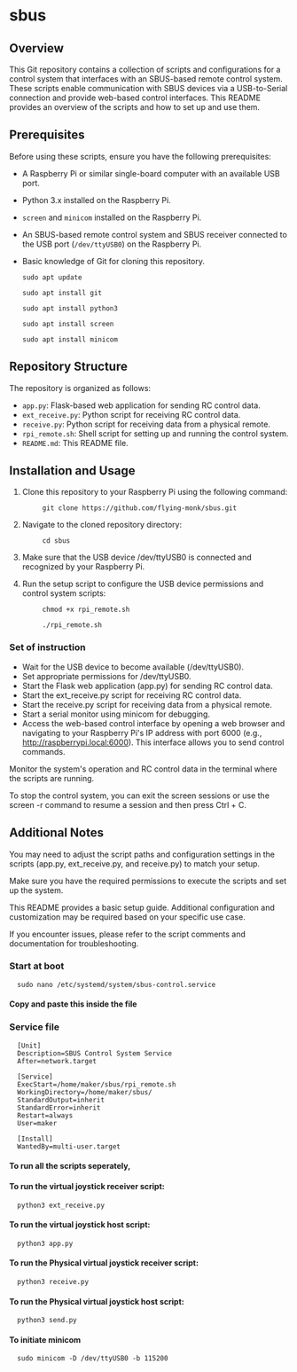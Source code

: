 # sbus

## Overview

This Git repository contains a collection of scripts and configurations for a control system that interfaces with an SBUS-based remote control system. These scripts enable communication with SBUS devices via a USB-to-Serial connection and provide web-based control interfaces. This README provides an overview of the scripts and how to set up and use them.

## Prerequisites

Before using these scripts, ensure you have the following prerequisites:

- A Raspberry Pi or similar single-board computer with an available USB port.
- Python 3.x installed on the Raspberry Pi.
- `screen` and `minicom` installed on the Raspberry Pi.
- An SBUS-based remote control system and SBUS receiver connected to the USB port (`/dev/ttyUSB0`) on the Raspberry Pi.
- Basic knowledge of Git for cloning this repository.

      sudo apt update

      sudo apt install git

      sudo apt install python3

      sudo apt install screen

      sudo apt install minicom


## Repository Structure

The repository is organized as follows:

- `app.py`: Flask-based web application for sending RC control data.
- `ext_receive.py`: Python script for receiving RC control data.
- `receive.py`: Python script for receiving data from a physical remote.
- `rpi_remote.sh`: Shell script for setting up and running the control system.
- `README.md`: This README file.

## Installation and Usage

1. Clone this repository to your Raspberry Pi using the following command:

            git clone https://github.com/flying-monk/sbus.git

2. Navigate to the cloned repository directory:

            cd sbus

3. Make sure that the USB device /dev/ttyUSB0 is connected and recognized by your Raspberry Pi.

4. Run the setup script to configure the USB device permissions and control system scripts:
    
            chmod +x rpi_remote.sh

            ./rpi_remote.sh

### Set of instruction

* Wait for the USB device to become available (/dev/ttyUSB0).
* Set appropriate permissions for /dev/ttyUSB0.
* Start the Flask web application (app.py) for sending RC control data.
* Start the ext_receive.py script for receiving RC control data.
* Start the receive.py script for receiving data from a physical remote.
* Start a serial monitor using minicom for debugging.
* Access the web-based control interface by opening a web browser and navigating to your Raspberry Pi's IP address with port 6000 (e.g., http://raspberrypi.local:6000). This interface allows you to send control commands.

Monitor the system's operation and RC control data in the terminal where the scripts are running.

To stop the control system, you can exit the screen sessions or use the screen -r command to resume a session and then press Ctrl + C.


## Additional Notes

You may need to adjust the script paths and configuration settings in the scripts (app.py, ext_receive.py, and receive.py) to match your setup.

Make sure you have the required permissions to execute the scripts and set up the system.

This README provides a basic setup guide. Additional configuration and customization may be required based on your specific use case.

If you encounter issues, please refer to the script comments and documentation for troubleshooting.


### Start at boot

      sudo nano /etc/systemd/system/sbus-control.service

#### Copy and paste this inside the file

### Service file

      [Unit]
      Description=SBUS Control System Service
      After=network.target

      [Service]
      ExecStart=/home/maker/sbus/rpi_remote.sh
      WorkingDirectory=/home/maker/sbus/
      StandardOutput=inherit
      StandardError=inherit
      Restart=always
      User=maker

      [Install]
      WantedBy=multi-user.target

#### To run all the scripts seperately,
#### To run the virtual joystick receiver script:

      python3 ext_receive.py

#### To run the virtual joystick host script:

      python3 app.py

#### To run the Physical virtual joystick receiver script:

      python3 receive.py

#### To run the Physical virtual joystick host script:

      python3 send.py

#### To initiate minicom 

      sudo minicom -D /dev/ttyUSB0 -b 115200
